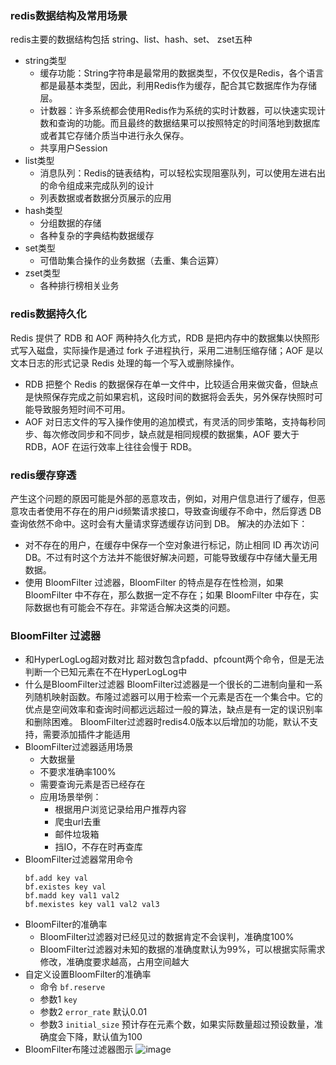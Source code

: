 
### redis数据结构及常用场景
  redis主要的数据结构包括 string、list、hash、set、 zset五种
  - string类型
    - 缓存功能：String字符串是最常用的数据类型，不仅仅是Redis，各个语言都是最基本类型，因此，利用Redis作为缓存，配合其它数据库作为存储层。
    - 计数器：许多系统都会使用Redis作为系统的实时计数器，可以快速实现计数和查询的功能。而且最终的数据结果可以按照特定的时间落地到数据库或者其它存储介质当中进行永久保存。
    - 共享用户Session
  - list类型
    - 消息队列：Redis的链表结构，可以轻松实现阻塞队列，可以使用左进右出的命令组成来完成队列的设计
    - 列表数据或者数据分页展示的应用
  - hash类型
    - 分组数据的存储
    - 各种复杂的字典结构数据缓存
  - set类型
    - 可借助集合操作的业务数据（去重、集合运算）
  - zset类型
    - 各种排行榜相关业务

 ### redis数据持久化
  Redis 提供了 RDB 和 AOF 两种持久化方式，RDB 是把内存中的数据集以快照形式写入磁盘，实际操作是通过 fork 子进程执行，采用二进制压缩存储；AOF 是以文本日志的形式记录 Redis 处理的每一个写入或删除操作。
   - RDB 把整个 Redis 的数据保存在单一文件中，比较适合用来做灾备，但缺点是快照保存完成之前如果宕机，这段时间的数据将会丢失，另外保存快照时可能导致服务短时间不可用。
   - AOF 对日志文件的写入操作使用的追加模式，有灵活的同步策略，支持每秒同步、每次修改同步和不同步，缺点就是相同规模的数据集，AOF 要大于 RDB，AOF 在运行效率上往往会慢于 RDB。
  
 ### redis缓存穿透
  产生这个问题的原因可能是外部的恶意攻击，例如，对用户信息进行了缓存，但恶意攻击者使用不存在的用户id频繁请求接口，导致查询缓存不命中，然后穿透 DB 查询依然不命中。这时会有大量请求穿透缓存访问到 DB。
  解决的办法如下：
   - 对不存在的用户，在缓存中保存一个空对象进行标记，防止相同 ID 再次访问 DB。不过有时这个方法并不能很好解决问题，可能导致缓存中存储大量无用数据。
   - 使用 BloomFilter 过滤器，BloomFilter 的特点是存在性检测，如果 BloomFilter 中不存在，那么数据一定不存在；如果 BloomFilter 中存在，实际数据也有可能会不存在。非常适合解决这类的问题。

### BloomFilter 过滤器
- 和HyperLogLog超对数对比
  超对数包含pfadd、pfcount两个命令，但是无法判断一个已知元素在不在HyperLogLog中
- 什么是BloomFilter过滤器
  BloomFilter过滤器是一个很长的二进制向量和一系列随机映射函数。布隆过滤器可以用于检索一个元素是否在一个集合中。它的优点是空间效率和查询时间都远远超过一般的算法，缺点是有一定的误识别率和删除困难。
  BloomFilter过滤器时redis4.0版本以后增加的功能，默认不支持，需要添加插件才能适用
- BloomFilter过滤器适用场景
  - 大数据量
  - 不要求准确率100%
  - 需要查询元素是否已经存在
  - 应用场景举例：
    - 根据用户浏览记录给用户推荐内容
    - 爬虫url去重
    - 邮件垃圾箱
    - 挡IO，不存在时再查库
- BloomFilter过滤器常用命令
  ```
  bf.add key val
  bf.existes key val
  bf.madd key val1 val2
  bf.mexistes key val1 val2 val3
  ```
- BloomFilter的准确率
  - BloomFilter过滤器对已经见过的数据肯定不会误判，准确度100%
  - BloomFilter过滤器对未知的数据的准确度默认为99%，可以根据实际需求修改，准确度要求越高，占用空间越大
- 自定义设置BloomFilter的准确率
  - 命令 `bf.reserve`
  - 参数1 `key`
  - 参数2 `error_rate` 默认0.01
  - 参数3 `initial_size` 预计存在元素个数，如果实际数量超过预设数量，准确度会下降，默认值为100
- BloomFilter布隆过滤器图示
![image](https://user-images.githubusercontent.com/40445471/154433140-97311257-e9fe-46a8-ae74-a0d82fc7ba95.png)

  
